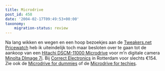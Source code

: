 ```yaml
---
title: Microdrive
post_id: 458
date: '2004-02-17T09:49:53+00:00'
taxonomy:
    migration-status: review
---
```

Na lang wikken en wegen en een hoop bezoekjes aan de [Tweakers.net Pricewatch](http://www.tweakers.net/pricewatch/cat/300?Sortering=Prijs&Query=microdrive) heb ik uiteindelijk toch maar besloten over te gaan tot de aankoop van een [Hitachi DSCM-11000 Microdrive](http://www.hgst.com/hdd/micro/1gb.htm) voor m’n digitale camera [Minolta DImage 7i](http://www.dpreview.com/reviews/minoltadimage7i/). Bij [Correct Electronics](http://www.correct.com/) in Rotterdam voor slechts €154. Zie ook de [Microdrive for dummies](http://www.hgst.com/tech/techlib.nsf/techdocs/F532791CA062C38F87256AC00060DD49/$file/HGSTFamilyOfMicrodrives.pdf) of de [Microdrive for techies](http://www.hgst.com/tech/techlib.nsf/products/Microdrive_1GB).